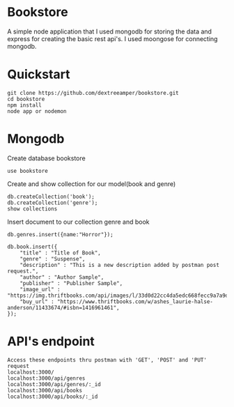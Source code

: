 # Bookstore
A simple node application that I used mongodb for storing the data and express for creating the basic rest api's. I used moongose for connecting mongodb.

# Quickstart
```
git clone https://github.com/dextreeamper/bookstore.git
cd bookstore
npm install
node app or nodemon
```
# Mongodb
Create database bookstore
```
use bookstore
```
Create and show collection for our model(book and genre)
```
db.createCollection('book');
db.createCollection('genre');
show collections
```
Insert document to our collection genre and book
```
db.genres.insert({name:"Horror"});

db.book.insert({
	"title" : "Title of Book",
	"genre" : "Suspense",
	"description" : "This is a new description added by postman post request.",
	"author" : "Author Sample",
	"publisher" : "Publisher Sample",
	"image_url" : "https://img.thriftbooks.com/api/images/l/33d0d22cc4da5edc668fecc9a7a9d3d6ed0ee443.jpg",
	"buy_url" : "https://www.thriftbooks.com/w/ashes_laurie-halse-anderson/11433674/#isbn=1416961461",
});
```
# API's endpoint
```
Access these endpoints thru postman with 'GET', 'POST' and 'PUT' request
localhost:3000/
localhost:3000/api/genres
localhost:3000/api/genres/:_id
localhost:3000/api/books
localhost:3000/api/books/:_id
```
